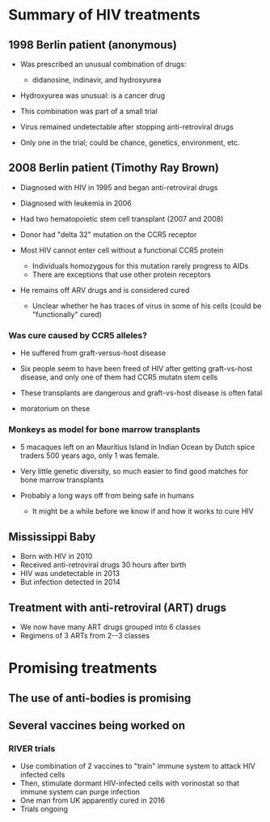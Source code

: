 # Summary of HIV treatments

## 1998 Berlin patient (anonymous)

-   Was prescribed an unusual combination of drugs:
    -   didanosine, indinavir, and hydroxyurea

-   Hydroxyurea was unusual: is a cancer drug

-   This combination was part of a small trial

-   Virus remained undetectable after stopping anti-retroviral drugs

-   Only one in the trial; could be chance, genetics, environment, etc.

## 2008 Berlin patient (Timothy Ray Brown)

-   Diagnosed with HIV in 1995 and began anti-retroviral drugs
-   Diagnosed with leukemia in 2006
-   Had two hematopoietic stem cell transplant (2007 and 2008)
-   Donor had "delta 32" mutation on the CCR5 receptor
-   Most HIV cannot enter cell without a functional CCR5 protein
    -   Individuals homozygous for this mutation rarely progress to AIDs
    -   There are exceptions that use other protein receptors

-   He remains off ARV drugs and is considered cured
    -   Unclear whether he has traces of virus in some of his cells (could be
        "functionally" cured)

### Was cure caused by CCR5 alleles?

-   He suffered from graft-versus-host disease
-   Six people seem to have been freed of HIV after getting graft-vs-host
    disease, and only one of them had CCR5 mutatn stem cells

-   These transplants are dangerous and graft-vs-host disease is often fatal

-   moratorium on these

### Monkeys as model for bone marrow transplants

-   5 macaques left on an Mauritius lsland in Indian Ocean by Dutch spice
    traders 500 years ago, only 1 was female.

-   Very little genetic diversity, so much easier to find good matches for bone
    marrow transplants

-   Probably a long ways off from being safe in humans
    -   It might be a while before we know if and how it works to cure HIV

## Mississippi Baby

-   Born with HIV in 2010
-   Received anti-retroviral drugs 30 hours after birth
-   HIV was undetectable in 2013
-   But infection detected in 2014

## Treatment with anti-retroviral (ART) drugs

-   We now have many ART drugs grouped into 6 classes
-   Regimens of 3 ARTs from 2--3 classes

# Promising treatments

##  The use of anti-bodies is promising

##  Several vaccines being worked on

### RIVER trials

-   Use combination of 2 vaccines to "train" immune system to attack HIV
    infected cells
-   Then, stimulate dormant HIV-infected cells with vorinostat so that
    immune system can purge infection
-   One man from UK apparently cured in 2016
-   Trials ongoing
